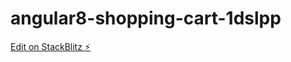 # angular8-shopping-cart-1dslpp

[Edit on StackBlitz ⚡️](https://stackblitz.com/edit/angular8-shopping-cart-1dslpp)